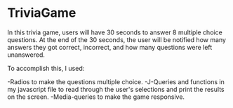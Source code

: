 # TriviaGame

In this trivia game, users will have 30 seconds to answer 8 multiple choice questions. At the end of the 30 seconds, the user will be notified how many answers they got correct, incorrect, and how many questions were left unanswered.

To accomplish this, I used:

-Radios to make the questions multiple choice.
-J-Queries and functions in my javascript file to read through the user's selections and print the results on the screen.
-Media-queries to make the game responsive.

